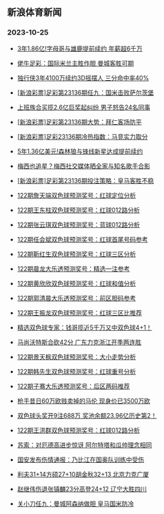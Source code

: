 ## 新浪体育新闻 
### 2023-10-25

+ [3年1.86亿!字母哥与雄鹿提前续约 年薪超6千万](https://sports.sina.com.cn/basketball/nba/2023-10-24/doc-imzsefqw0217291.shtml)

+ [佬牛足彩：国际米兰主胜作胆  曼城客胜可期](https://sports.sina.com.cn/l/2023-10-24/doc-imzsefqq1567678.shtml)

+ [独行侠3年4100万续约3D摇摆人 三分命中率40%](https://sports.sina.com.cn/basketball/nba/2023-10-24/doc-imzsefqu3446414.shtml)

+ [[新浪彩票]足彩第23136期任九：国米击败萨尔茨堡](https://sports.sina.com.cn/l/2023-10-24/doc-imzsefqu3431862.shtml)

+ [上班族合买揽2.6亿巨奖起纠纷 男子怒告24名同事](https://sports.sina.com.cn/l/2023-10-24/doc-imzsefqq1548610.shtml)

+ [[新浪彩票]足彩第23136期大势：拜仁客场防平](https://sports.sina.com.cn/l/2023-10-24/doc-imzsefqw0208466.shtml)

+ [[新浪彩票]足彩23136期冷热指数：马竞实力取分](https://sports.sina.com.cn/l/2023-10-24/doc-imzsefqq1553395.shtml)

+ [5年1.36亿美元!森林狼与锋线新星达成提前续约](https://sports.sina.com.cn/basketball/nba/2023-10-24/doc-imzsefqt3659483.shtml)

+ [梅西也追星？梅西社交媒体晒全家与知名歌手合影](https://sports.sina.com.cn/global/others/2023-10-24/doc-imzsemwn1447832.shtml)

+ [[新浪彩票]足彩第23136期投注策略：皇马客胜不稳](https://sports.sina.com.cn/l/2023-10-24/doc-imzsefqq1552871.shtml)

+ [122期詹天端双色球预测奖号：红球定位分析](https://sports.sina.com.cn/l/2023-10-24/doc-imzsemwr3581844.shtml)

+ [122期王东柱双色球预测奖号：红球012路分析](https://sports.sina.com.cn/l/2023-10-24/doc-imzsesep3453177.shtml)

+ [122期张云琪双色球预测奖号：蓝球012路分析](https://sports.sina.com.cn/l/2023-10-24/doc-imzsewnn3160741.shtml)

+ [122期任会斌双色球预测奖号：红球首尾号码参考](https://sports.sina.com.cn/l/2023-10-24/doc-imzsemws3378378.shtml)

+ [122期靳红生双色球预测奖号：红球三区分析](https://sports.sina.com.cn/l/2023-10-24/doc-imzsewnh1263697.shtml)

+ [122期晨龙大乐透预测奖号：精选一注参考](https://sports.sina.com.cn/l/2023-10-24/doc-imzsewnp9955941.shtml)

+ [122期黄欣欣双色球预测奖号：红球和值分析](https://sports.sina.com.cn/l/2023-10-24/doc-imzsemwu0154435.shtml)

+ [122期郭清晨大乐透预测奖号：前区胆码参考](https://sports.sina.com.cn/l/2023-10-24/doc-imzsewnn3179624.shtml)

+ [122期王振龙双色球预测奖号：红球三区比推荐](https://sports.sina.com.cn/l/2023-10-24/doc-imzsemwn1479869.shtml)

+ [精选双色球专家：钱哥揽近5千万又中双色球4+1！](https://sports.sina.com.cn/l/2023-10-24/doc-imzsemws3356089.shtml)

+ [马尚沃特斯合砍42分 广东力克浙江开季两连胜](https://sports.sina.com.cn/basketball/cba/2023-10-24/doc-imzsfpke2902932.shtml)

+ [122期景天枫双色球预测奖号：大小走势分析](https://sports.sina.com.cn/l/2023-10-24/doc-imzsemwn1480503.shtml)

+ [122期韩先生双色球预测奖号：红球重号分析](https://sports.sina.com.cn/l/2023-10-24/doc-imzsewnp9940744.shtml)

+ [122期子骞大乐透预测奖号：后区两码推荐](https://sports.sina.com.cn/l/2023-10-24/doc-imzsewnn3179386.shtml)

+ [枪手昔日60万欧贱卖掉的马伦 现身价已3500万欧](https://sports.sina.com.cn/g/2023-10-24/doc-imzsfiah3017825.shtml)

+ [双色球头奖开9注688万 奖池余额23.96亿历史第2！](https://sports.sina.com.cn/l/2023-10-24/doc-imzsfpkf9675070.shtml)

+ [122期王洪群双色球预测奖号：红球012路分析](https://sports.sina.com.cn/l/2023-10-24/doc-imzsemws3377080.shtml)

+ [苏索：对厄德高进步惊讶 阿尔特塔和瓜帅理念相同](https://sports.sina.com.cn/g/2023-10-24/doc-imzsfpkf9666401.shtml)

+ [国安发布伤情通报：乃比江在国奥队训练中受伤](https://sports.sina.com.cn/china/2023-10-24/doc-imzsewnm3359869.shtml)

+ [利夫31+14方硕27+10胡金秋32+13 北京力克广厦](https://sports.sina.com.cn/basketball/cba/2023-10-24/doc-imzsfpke2898324.shtml)

+ [赵继伟伤退张镇麟23分高登24+12 辽宁大胜四川](https://sports.sina.com.cn/basketball/cba/2023-10-24/doc-imzsfpkc3078563.shtml)

+ [关小刀任九：曼城阿森纳做胆 皇马国米防冷](https://sports.sina.com.cn/l/2023-10-24/doc-imzsewnh1274226.shtml)

